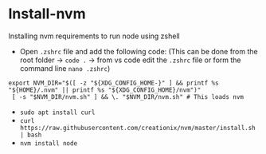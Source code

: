 # Install-nvm
Installing nvm requirements to run node using zshell

* Open `.zshrc` file and add the following code: (This can be done from the root folder -> `code .` -> from vs code edit the `.zshrc` file or form the command line `nano .zshrc`)
```
export NVM_DIR="$([ -z "${XDG_CONFIG_HOME-}" ] && printf %s "${HOME}/.nvm" || printf %s "${XDG_CONFIG_HOME}/nvm")"
 [ -s "$NVM_DIR/nvm.sh" ] && \. "$NVM_DIR/nvm.sh" # This loads nvm
```
* `sudo apt install curl `
* `curl https://raw.githubusercontent.com/creationix/nvm/master/install.sh | bash `
* `nvm install node `
  